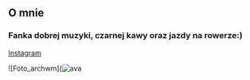 ## O mnie

### Fanka dobrej muzyki, czarnej kawy oraz jazdy na rowerze:)

[Instagram](https://www.instagram.com/mariia_mdi/)

![Foto_archwm](![ava](https://user-images.githubusercontent.com/85885400/122471526-ab9f9e80-cfbf-11eb-836a-12e5477fbaf7.jpg)
